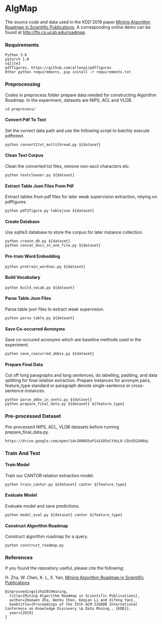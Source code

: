 # AlgMap
The source code and data used in the KDD'2019 paper [Mining Algorithm Roadmap in Scientific Publications](https://sites.cs.ucsb.edu/~klee/papers/Roadmap_KDD19.pdf).
A corresponding online demo can be found at http://fts.cs.ucsb.edu/roadmap.

### Requirements
```
Python 3.6
pytorch 1.0
sqlite3
pdffigures, https://github.com/allenai/pdffigures
Other python requirements, pip install -r requirements.txt
```

### Preprocessing
Codes in preprocess folder prepare data needed for constructing Algorithm Roadmap.
In the experiment, datasets are NIPS, ACL and VLDB.

```
cd preprocess/
```

#### Convert Pdf To Text
Set the correct data path and use the following script to batchly execute pdftotext.
```
python convert2txt_multithread.py ${dataset}
```
    

#### Clean Text Corpus
Clean the converted txt files, remove non-ascii characters etc. 
```
python textcleaner.py ${dataset}
```

#### Extract Table Json Files From Pdf
Extract tables from pdf files for later weak supervision extraction, relying on pdffigures.
```
python pdf2figure.py tablejson ${dataset}
```
    
#### Create Database
Use sqlite3 database to store the corpus for later instance collection.
```
python create_db.py ${dataset}
python concat_docs_in_one_file.py ${dataset}
```

#### Pre-train Word Embedding
```
python pretrain_wordvec.py ${dataset}
```
	
	
#### Build Vocabulary
```
python build_vocab.py ${dataset}
```
    


#### Parse Table Json Files
Parse table json files to extract weak supervision.
```
python parse_table.py ${dataset}
```
	
#### Save Co-occurred Acronyms
Save co-occured acronyms which are baseline methods used in the experiment.
```
python save_coocurred_abbvs.py ${dataset}
```
    

#### Prepare Final Data
Cut off long paragraphs and long sentences, do labelling, padding, 
and data splitting for final relation extraction. Prepare instances for acronym pairs, feature_type standard or paragraph 
denote single-sentence or cross-sentence instances.
```
python parse_abbv_in_sents.py ${dataset}
python prepare_final_data.py ${dataset} ${feature_type}
```

### Pre-processed Dataset
Pre-processed NIPS, ACL, VLDB datasets before running prepare_final_data.py.
```
https://drive.google.com/open?id=1R00G5xP141SO5oCt9zL8-COsX5G2H8dy
```


### Train And Test

#### Train Model
Train our CANTOR relation extraction model.
```
python train_cantor.py ${dataset} cantor ${feature_type}
```
    
#### Evaluate Model
Evaluate model and save predictions.
```
python model_eval.py ${dataset} cantor ${feature_type}
```

#### Construct Algorithm Roadmap
Construct algorithm roadmap for a query.
```
python construct_roadmap.py 
```

### References
If you found the repository useful, please cite the following:

H. Zha, W. Chen, K. L, X. Yan, [Mining Algorithm Roadmap in Scientific Publications](https://sites.cs.ucsb.edu/~klee/papers/Roadmap_KDD19.pdf)
```
@inproceedings{zha2019mining,
  title={Mining Algorithm Roadmap in Scientific Publications},
  author={Hanwen Zha, Wenhu Chen, Keqian Li and Xifeng Yan},
  booktitle={Proceedings of the 25th ACM SIGKDD International Conference on Knowledge Discovery \& Data Mining., {KDD}},
  year={2019}
}
```
